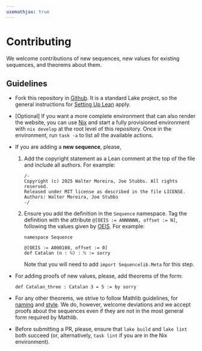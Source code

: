 ```yaml
---
usemathjax: true
---
```


# Contributing

We welcome contributions of new sequences, new values for existing sequences, and
theorems about them. 

## Guidelines

* Fork this repository in [Github](https://github.com/provables/sequencelib). It is a standard
  Lake project, so the general instructions for 
  [Setting Up Lean](https://lean-lang.org/documentation/setup/) apply.

* [Optional] If you want a more complete environment that can also render the website, you can
  use [Nix](https://nixos.org/) and start a fully provisioned environment with `nix develop` at the
  root level of this repository. Once in the environment, run `task -a` to list all the available
  actions.

* If you are adding a **new sequence**, please, 
  1. Add the copyright statement as a Lean comment at the top of the file and include all authors.  For example:
     ```
     /-
     Copyright (c) 2025 Walter Moreira, Joe Stubbs. All rights reserved.
     Released under MIT license as described in the file LICENSE.
     Authors: Walter Moreira, Joe Stubbs
     -/
     ```

  2. Ensure you add the definition in the `Sequence` namespace. Tag the definition with the attribute `@[OEIS := ANNNNNN, offset := N]`, following the values given by [OEIS](https://oeis.org). For example:
     ```lean4
     namespace Sequence

     @[OEIS := A000108, offset := 0]
     def Catalan (n : ℕ) : ℕ := sorry
     ```
     Note that you will need to add `import Sequencelib.Meta` for this step.

* For adding proofs of new values, please, add theorems of the form:
  ```lean4
  def Catalan_three : Catalan 3 = 5 := by sorry
  ```

* For any other theorems, we strive to follow 
  Mathlib guidelines, for [naming](https://leanprover-community.github.io/contribute/naming.html) 
  and [style](https://leanprover-community.github.io/contribute/style.html).
  We do, however, welcome deviations and we accept proofs about the sequences even
  if they are not in the most general form required by Mathlib. 
    
* Before submitting a PR, please, ensure that `lake build` and `lake lint` both succeed
  (or, alternatively, `task lint` if you are in the Nix environment).
